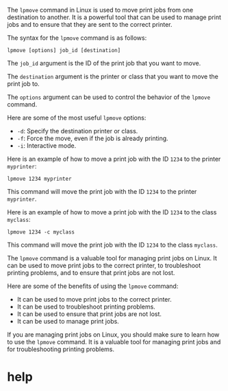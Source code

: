 The `lpmove` command in Linux is used to move print jobs from one destination to another. It is a powerful tool that can be used to manage print jobs and to ensure that they are sent to the correct printer.

The syntax for the `lpmove` command is as follows:

```
lpmove [options] job_id [destination]
```

The `job_id` argument is the ID of the print job that you want to move.

The `destination` argument is the printer or class that you want to move the print job to.

The `options` argument can be used to control the behavior of the `lpmove` command.

Here are some of the most useful `lpmove` options:

* `-d`: Specify the destination printer or class.
* `-f`: Force the move, even if the job is already printing.
* `-i`: Interactive mode.

Here is an example of how to move a print job with the ID `1234` to the printer `myprinter`:

```
lpmove 1234 myprinter
```

This command will move the print job with the ID `1234` to the printer `myprinter`.

Here is an example of how to move a print job with the ID `1234` to the class `myclass`:

```
lpmove 1234 -c myclass
```

This command will move the print job with the ID `1234` to the class `myclass`.

The `lpmove` command is a valuable tool for managing print jobs on Linux. It can be used to move print jobs to the correct printer, to troubleshoot printing problems, and to ensure that print jobs are not lost.

Here are some of the benefits of using the `lpmove` command:

* It can be used to move print jobs to the correct printer.
* It can be used to troubleshoot printing problems.
* It can be used to ensure that print jobs are not lost.
* It can be used to manage print jobs.

If you are managing print jobs on Linux, you should make sure to learn how to use the `lpmove` command. It is a valuable tool for managing print jobs and for troubleshooting printing problems.




# help 

```

```

